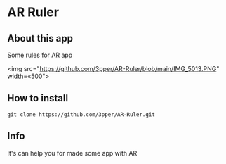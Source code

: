 # AR Ruler

## About this app

Some rules for AR app

<img src="https://github.com/3pper/AR-Ruler/blob/main/IMG_5013.PNG" width=«500">

## How to install 

```
git clone https://github.com/3pper/AR-Ruler.git
```
## Info 

It's can help you for made some app with AR
